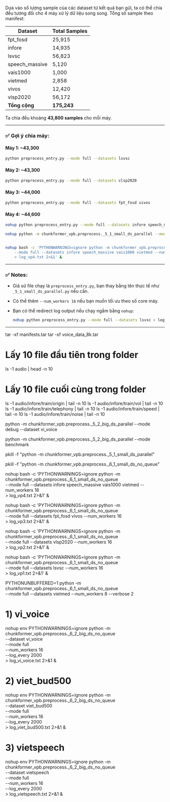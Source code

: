 Dựa vào số lượng sample của các dataset từ kết quả bạn gửi, ta có thể chia đều tương đối cho 4 máy xử lý dữ liệu song song. Tổng số sample theo manifest:

| Dataset         | Total Samples |
| --------------- | ------------- |
| fpt\_fosd       | 25,915        |
| infore          | 14,935        |
| lsvsc           | 56,823        |
| speech\_massive | 5,120         |
| vais1000        | 1,000         |
| vietmed         | 2,858         |
| vivos           | 12,420        |
| vlsp2020        | 56,172        |
| **Tổng cộng**   | **175,243**   |

Ta chia đều khoảng **43,800 samples** cho mỗi máy.

---

### ✅ Gợi ý chia máy:

#### Máy 1: \~43,300

```bash
python preprocess_entry.py --mode full --datasets lsvsc
```

#### Máy 2: \~43,300

```bash
python preprocess_entry.py --mode full --datasets vlsp2020
```

#### Máy 3: \~44,000

```bash
python preprocess_entry.py --mode full --datasets fpt_fosd vivos
```

#### Máy 4: \~44,600

```bash
nohup python preprocess_entry.py --mode full --datasets infore speech_massive vais1000 vietmed > log_vp4.txt 2>&1 & 

nohup python -m chunkformer_vpb.preprocess._5_1_small_ds_parallel --mode full --datasets infore speech_massive vais1000 vietmed --num_workers 8 > log_vp4.txt 2>&1 &


nohup bash -c 'PYTHONWARNINGS=ignore python -m chunkformer_vpb.preprocess._5_1_small_ds_parallel \
    --mode full --datasets infore speech_massive vais1000 vietmed --num_workers 16 \
    > log_vp4.txt 2>&1' &


```

---

### ✅ Notes:

* Giả sử file chạy là `preprocess_entry.py`, bạn thay bằng tên thực tế như `_5_1_small_ds_parallel.py` nếu cần.
* Có thể thêm `--num_workers 16` nếu bạn muốn tối ưu theo số core máy.
* Bạn có thể redirect log output nếu chạy ngầm bằng `nohup`:

  ```bash
  nohup python preprocess_entry.py --mode full --datasets lsvsc > log_lsvsc.txt 2>&1 &
  ```

---


tar -xf manifests.tar
tar -xf voice_data_8k.tar


# Lấy 10 file đầu tiên trong folder
ls -1 audio | head -n 10

# Lấy 10 file cuối cùng trong folder
ls -1 audio/infore/train/origin | tail -n 10
ls -1 audio/infore/train/vol | tail -n 10
ls -1 audio/infore/train/telephony | tail -n 10
ls -1 audio/infore/train/speed | tail -n 10
ls -1 audio/infore/train/noise | tail -n 10



python -m chunkformer_vpb.preprocess._5_2_big_ds_parallel --mode debug --dataset vi_voice

python -m chunkformer_vpb.preprocess._5_2_big_ds_parallel --mode benchmark


pkill -f "python -m chunkformer_vpb.preprocess._5_1_small_ds_parallel"

pkill -f "python -m chunkformer_vpb.preprocess._6_1_small_ds_no_queue"


nohup bash -c 'PYTHONWARNINGS=ignore python -m chunkformer_vpb.preprocess._6_1_small_ds_no_queue \
    --mode full --datasets infore speech_massive vais1000 vietmed --num_workers 16 \
    > log_vp4.txt 2>&1' &

nohup bash -c 'PYTHONWARNINGS=ignore python -m chunkformer_vpb.preprocess._6_1_small_ds_no_queue \
    --mode full --datasets fpt_fosd vivos --num_workers 16 \
    > log_vp3.txt 2>&1' &

nohup bash -c 'PYTHONWARNINGS=ignore python -m chunkformer_vpb.preprocess._6_1_small_ds_no_queue \
    --mode full --datasets vlsp2020 --num_workers 16 \
    > log_vp2.txt 2>&1' &

nohup bash -c 'PYTHONWARNINGS=ignore python -m chunkformer_vpb.preprocess._6_1_small_ds_no_queue \
    --mode full --datasets lsvsc --num_workers 16 \
    > log_vp1.txt 2>&1' &


PYTHONUNBUFFERED=1 python -m chunkformer_vpb.preprocess._6_1_small_ds_no_queue \
    --mode full --datasets vietmed --num_workers 8 --verbose 2




# 1) vi_voice
nohup env PYTHONWARNINGS=ignore python -m chunkformer_vpb.preprocess._6_2_big_ds_no_queue \
    --dataset vi_voice \
    --mode full \
    --num_workers 16 \
    --log_every 2000 \
    > log_vi_voice.txt 2>&1 &

# 2) viet_bud500
nohup env PYTHONWARNINGS=ignore python -m chunkformer_vpb.preprocess._6_2_big_ds_no_queue \
    --dataset viet_bud500 \
    --mode full \
    --num_workers 16 \
    --log_every 2000 \
    > log_viet_bud500.txt 2>&1 &

# 3) vietspeech
nohup env PYTHONWARNINGS=ignore python -m chunkformer_vpb.preprocess._6_2_big_ds_no_queue \
    --dataset vietspeech \
    --mode full \
    --num_workers 16 \
    --log_every 2000 \
    > log_vietspeech.txt 2>&1 &
